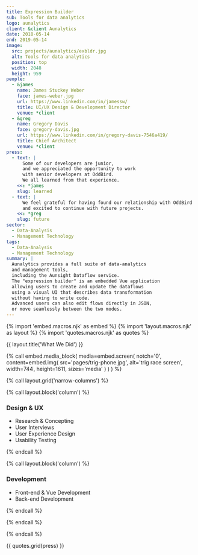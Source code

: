 ```yaml
---
title: Expression Builder
sub: Tools for data analytics
logo: aunalytics
client: &client Aunalytics
date: 2018-05-14
end: 2019-05-14
image:
  src: projects/aunalytics/exbldr.jpg
  alt: Tools for data analytics
  position: top
  width: 2048
  height: 959
people:
  - &james
    name: James Stuckey Weber
    face: james-weber.jpg
    url: https://www.linkedin.com/in/jamessw/
    title: UI/UX Design & Development Director
    venue: *client
  - &greg
    name: Gregory Davis
    face: gregory-davis.jpg
    url: https://www.linkedin.com/in/gregory-davis-7546a419/
    title: Chief Architect
    venue: *client
press:
  - text: |
      Some of our developers are junior,
      and we appreciated the opportunity to work
      with senior developers at OddBird.
      We all learned from that experience.
    <<: *james
    slug: learned
  - text: |
      We feel grateful for having found our relationship with OddBird
      and excited to continue with future projects.
    <<: *greg
    slug: future
sector:
  - Data-Analysis
  - Management Technology
tags:
  - Data-Analysis
  - Management Technology
summary: |
  Aunalytics provides a full suite of data-analytics
  and management tools,
  including the Aunsight Dataflow service.
  The "expression builder" is an embedded Vue application
  allowing users to create and update the dataflows
  using a visual UI that describes data transformation
  without having to write code.
  Advanced users can also edit flows directly in JSON,
  or move seamlessly between the two modes.
---
```


{% import 'embed.macros.njk' as embed %}
{% import 'layout.macros.njk' as layout %}
{% import 'quotes.macros.njk' as quotes %}


{{ layout.title('What We Did') }}

{% call embed.media_block(
  media=embed.screen(
    notch='0',
    content=embed.img(
      src='pages/trig-phone.jpg',
      alt='trig race screen',
      width=744 ,
      height=1611,
      sizes='media'
    )
  )
) %}

{% call layout.grid('narrow-columns') %}

{% call layout.block('column') %}

### Design & UX

  - Research & Concepting
  - User Interviews
  - User Experience Design
  - Usability Testing

{% endcall %}

{% call layout.block('column') %}

### Development

  - Front-end & Vue Development
  - Back-end Development

{% endcall %}

{% endcall %}

{% endcall %}

{{ quotes.grid(press) }}
